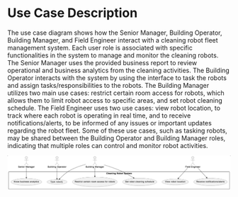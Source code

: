 # Use Case Description
The use case diagram shows how the Senior Manager, Building Operator, Building Manager, and Field Engineer interact with a cleaning robot fleet management system. Each user role is associated with specific functionalities in the system to manage and monitor the cleaning robots. The Senior Manager uses the provided business report to review operational and business analytics from the cleaning activities. The Building Operator interacts with the system by using the interface to task the robots and assign tasks/responsibilities to the robots. The Building Manager utilizes two main use cases: restrict certain room access for robots, which allows them to limit robot access to specific areas, and set robot cleaning schedule. The Field Engineer uses two use cases: view robot location, to track where each robot is operating in real time, and to receive notifications/alerts, to be informed of any issues or important updates regarding the robot fleet. Some of these use cases, such as tasking robots, may be shared between the Building Operator and Building Manager roles, indicating that multiple roles can control and monitor robot activities.

![Use Case Description](use_case_diagram.png)
